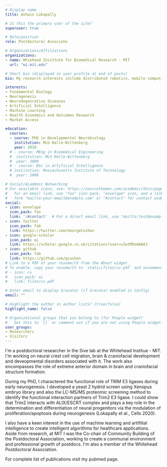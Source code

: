 ```yaml
---
# Display name
title: Ashwin Lokapally

# Is this the primary user of the site?
superuser: true

# Role/position
role: Postdoctoral Associate

# Organizations/Affiliations
organizations:
- name: Whiehead Insittute for Biomedical Research - MIT
  url: "wi.mit.edu"

# Short bio (displayed in user profile at end of posts)
bio: My research interests include distributed robotics, mobile computing and programmable matter.

interests:
- Fundamental Biology
- Neurogenesis
- Neurodegenrative diseases
- Artificial Intelligence
- Machine Learning
- Health Economics and Outcomes Research
- Market Access

education:
  courses:
  - course: PhD in Developmental Neurobiology
    institution: MLU Halle-Wittenberg
    year: 2019
  # - course: MEng in Biomedical Engineering
  #  institution: MLU Halle-Wittenberg
  #  year: 2009
  # - course: BSc in Artificial Intelligence
  # institution: Massachusetts Institute of Technology
  #  year: 2008

# Social/Academic Networking
# For available icons, see: https://sourcethemes.com/academic/docs/page-builder/#icons
#   For an email link, use "fas" icon pack, "envelope" icon, and a link in the
#   form "mailto:your-email@example.com" or "#contact" for contact widget.
social:
- icon: envelope
  icon_pack: fas
  link: '/#contact'  # For a direct email link, use "mailto:test@example.org".
- icon: twitter
  icon_pack: fab
  link: https://twitter.com/GeorgeCushen
- icon: google-scholar
  icon_pack: ai
  link: https://scholar.google.co.uk/citations?user=sIwtMXoAAAAJ
- icon: github
  icon_pack: fab
  link: https://github.com/gcushen
# Link to a PDF of your resume/CV from the About widget.
# To enable, copy your resume/CV to `static/files/cv.pdf` and uncomment the lines below.
# - icon: cv
#   icon_pack: ai
#   link: files/cv.pdf

# Enter email to display Gravatar (if Gravatar enabled in Config)
email: ""

# Highlight the author in author lists? (true/false)
highlight_name: false

# Organizational groups that you belong to (for People widget)
#   Set this to `[]` or comment out if you are not using People widget.
user_groups:
- Researchers
- Visitors
---
```


I'm a postdoctoral researcher in the Sive lab at the Whitehead Institue - MIT. I'm working on neural crest cell migration, brain & craniofacial development and deveopmental disorders associated with it. The work also encompasses the role of extreme anterior domain in brain and craniofacial structure formation. 

During my PhD, I charactered the functional role of TRIM E3 ligases during early neurogenesis. I developed a yeast 2 hydrid screen using Xenopus embryo library and also the LC-MS/MS proteomic screening method to identify the functional interaction partners of Trim2 E3 ligase. I could show that Trim2 interacts with ALIX/ESCRT complex and plays a key role in the determination and differentiation of neural progenitors via the modulation of proliferation/apoptosis during neurogenesis (Lokapally et al., Cells 2020).

I also have a keen interest in the use of machine learning and artifitial intelligence to create intelligent algorithms for healthcare applications. Aside from research, at MIT I was the Co-chair of Community Building of the Postdoctoral Association, working to create a communal environment and professional growth of postdocs. I'm also a member of the Whitehead Postdoctoral Association. 

For complete list of publications visit my pubmed page.








